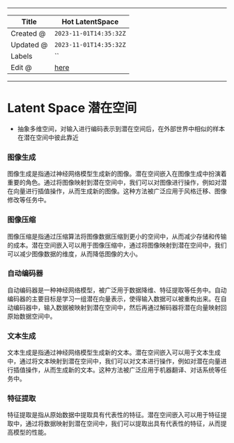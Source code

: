 -----

| Title     | Hot LatentSpace                                       |
| --------- | ----------------------------------------------------- |
| Created @ | `2023-11-01T14:35:32Z`                                |
| Updated @ | `2023-11-01T14:35:32Z`                                |
| Labels    | \`\`                                                  |
| Edit @    | [here](https://github.com/junxnone/aiwiki/issues/455) |

-----

# Latent Space 潜在空间

  - 抽象多维空间，对输入进行编码表示到潜在空间后，在外部世界中相似的样本在潜在空间中彼此靠近

### 图像生成

图像生成是指通过神经网络模型生成新的图像。潜在空间嵌入在图像生成中扮演着重要的角色。通过将图像映射到潜在空间中，我们可以对图像进行操作，例如对潜在向量进行插值操作，从而生成新的图像。这种方法被广泛应用于风格迁移、图像修改等任务中。

### 图像压缩

图像压缩是指通过压缩算法将图像数据压缩到更小的空间中，从而减少存储和传输的成本。潜在空间嵌入可以用于图像压缩中，通过将图像映射到潜在空间中，我们可以减少图像数据的维度，从而降低图像的大小。

### 自动编码器

自动编码器是一种神经网络模型，被广泛用于数据降维、特征提取等任务中。自动编码器的主要目标是学习一组潜在向量表示，使得输入数据可以被重构出来。在自动编码器中，输入数据被映射到潜在空间中，然后再通过解码器将潜在向量映射回原始数据空间中。

### 文本生成

文本生成是指通过神经网络模型生成新的文本。潜在空间嵌入可以用于文本生成中，通过将文本映射到潜在空间中，我们可以对文本进行操作，例如对潜在向量进行插值操作，从而生成新的文本。这种方法被广泛应用于机器翻译、对话系统等任务中。

### 特征提取

特征提取是指从原始数据中提取具有代表性的特征。潜在空间嵌入可以用于特征提取中，通过将数据映射到潜在空间中，我们可以提取出具有代表性的特征，从而提高模型的性能。
